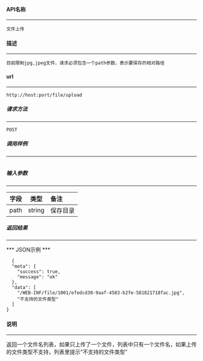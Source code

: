 #### API名称
---
```
文件上传
```

#### 描述
---
```
目前限制jpg,jpeg文件，请求必须包含一个path参数，表示要保存的相对路径
```

#### url
---
```
http://host:port/file/upload
```

##### 请求方法
---
```
POST
```

##### 调用样例
---
```

```

##### 输入参数
---
|字段     |类型     |备注
|---------|:------:|:-------|
|path     |string  |保存目录  |

##### 返回结果
---
*** JSON示例 ***
```
  {
  "meta": {
    "success": true,
    "message": "ok"
  },
  "data": [
    "/WEB-INF/file/1001/efedcd30-9aaf-4583-b2fe-581821718fac.jpg",
    "不支持的文件类型"
  ]
}
```

#### 说明
---
返回一个文件名列表，如果只上传了一个文件，列表中只有一个文件名，如果上传的文件类型不支持，列表里提示“不支持的文件类型”



